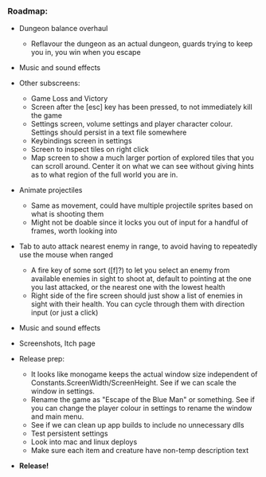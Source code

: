 ### **Roadmap:**
 * Dungeon balance overhaul
    * Reflavour the dungeon as an actual dungeon, guards trying to keep you in, you win when you escape

 * Music and sound effects

 * Other subscreens:
    * Game Loss and Victory
    * Screen after the [esc] key has been pressed, to not immediately kill the game
    * Settings screen, volume settings and player character colour. Settings should persist in a text file somewhere
    * Keybindings screen in settings
    * Screen to inspect tiles on right click
    * Map screen to show a much larger portion of explored tiles that you can scroll around. Center it on what we can see without giving hints as to what region of the full world you are in.

 * Animate projectiles
    * Same as movement, could have multiple projectile sprites based on what is shooting them
    * Might not be doable since it locks you out of input for a handful of frames, worth looking into

 * Tab to auto attack nearest enemy in range, to avoid having to repeatedly use the mouse when ranged
    * A fire key of some sort ([f]?) to let you select an enemy from available enemies in sight to shoot at, default to pointing at the one you last attacked, or the nearest one with the lowest health
    * Right side of the fire screen should just show a list of enemies in sight with their health. You can cycle through them with direction input (or just a click)

 * Music and sound effects

 * Screenshots, Itch page

 * Release prep:
   * It looks like monogame keeps the actual window size independent of Constants.ScreenWidth/ScreenHeight. See if we can scale the window in settings.
   * Rename the game as "Escape of the Blue Man" or something. See if you can change the player colour in settings to rename the window and main menu.
   * See if we can clean up app builds to include no unnecessary dlls
   * Test persistent settings
   * Look into mac and linux deploys
   * Make sure each item and creature have non-temp description text

 * **Release!**
